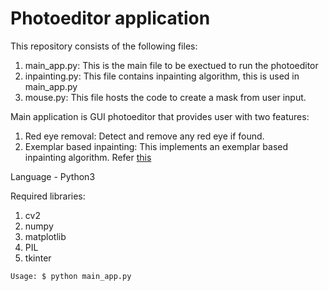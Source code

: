 # Photoeditor application

This repository consists of the following files:
1. main_app.py: This is the main file to be exectued to run the photoeditor
2. inpainting.py: This file contains inpainting algorithm, this is used in main_app.py
3. mouse.py: This file hosts the code to create a mask from user input.

Main application is GUI photoeditor that provides user with two features:
1. Red eye removal: Detect and remove any red eye if found.
2. Exemplar based inpainting: This implements an exemplar based inpainting algorithm. Refer [this](https://www.computer.org/csdl/proceedings/cvpr/2003/1900/02/190020721-abs.html)

Language - Python3

Required libraries:
1. cv2
2. numpy
3. matplotlib
4. PIL
5. tkinter
```bash
Usage: $ python main_app.py
```
